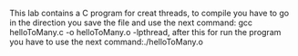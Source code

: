 This lab contains a C program for creat threads, to compile you have to go in the direction you save the file and use the next command: gcc helloToMany.c -o helloToMany.o -lpthread, after this for run the program you have to use the next command:./helloToMany.o
